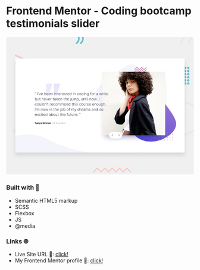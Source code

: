 # Frontend Mentor - Coding bootcamp testimonials slider

![Design preview for the Coding bootcamp testimonials slider coding challenge](./design/desktop-preview.jpg)

### Built with 🧱
- Semantic HTML5 markup
- SCSS
- Flexbox
- JS
- @media

### Links 🌐

- Live Site URL 🔴: [click!](https://kacperkwinta.github.io/Coding-bootcamp-testimonials-slider/)
- My Frontend Mentor profile 👦: [click!](https://www.frontendmentor.io/profile/kacperkwinta)
